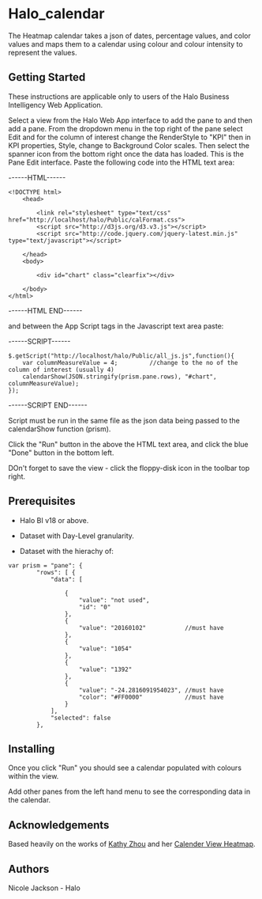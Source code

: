 # Halo_calendar

The Heatmap calendar takes a json of dates, percentage values, and color values and maps them to a calendar using colour and colour intensity to represent the values.

## Getting Started

These instructions are applicable only to users of the Halo Business Intelligency Web Application.

Select a view from the Halo Web App interface to add the pane to and then add a pane. 
From the dropdown menu in the top right of the pane select Edit and for the column of interest change the RenderStyle to "KPI" then in
KPI properties, Style, change to Background Color scales.
Then select the spanner icon from the bottom right once the data has loaded.
This is the Pane Edit interface. Paste the following code into the HTML text area:


------HTML------
```
<!DOCTYPE html>
    <head>   
    
        <link rel="stylesheet" type="text/css" href="http://localhost/halo/Public/calFormat.css">
        <script src="http://d3js.org/d3.v3.js"></script>
        <script src="http://code.jquery.com/jquery-latest.min.js" type="text/javascript"></script>
	
    </head>
    <body>
    
        <div id="chart" class="clearfix"></div>
	
    </body>
</html>
```

------HTML END------


and between the App Script tags in the Javascript text area paste:


------SCRIPT------

```
$.getScript("http://localhost/halo/Public/all_js.js",function(){
    var columnMeasureValue = 4; 		//change to the no of the column of interest (usually 4)
    calendarShow(JSON.stringify(prism.pane.rows), "#chart", columnMeasureValue);
});
```

------SCRIPT END------


Script must be run in the same file as the json data being passed to the calendarShow function (prism).

Click the "Run" button in the above the HTML text area, and click the blue "Done" button in the bottom left.

DOn't forget to save the view - click the floppy-disk icon in the toolbar top right.


## Prerequisites

- Halo BI v18 or above.

- Dataset with Day-Level granularity.

- Dataset with the hierachy of:

```
var prism = "pane": {
		"rows": [ { 
			"data": [

				{
					"value": "not used",
					"id": "0"
				},
				{
					"value": "20160102"           //must have
				},
				{
					"value": "1054"
				},
				{
					"value": "1392"
				},
				{
					"value": "-24.2816091954023", //must have
					"color": "#FF0000"            //must have
				}
			],
			"selected": false
		},
```
## Installing

Once you click "Run" you should see a calendar populated with colours within the view.

Add other panes from the left hand menu to see the corresponding data in the calendar.


## Acknowledgements

Based heavily on the works of [Kathy Zhou](kathyzhou.com) and her [Calender View Heatmap](http://bl.ocks.org/KathyZ/c2d4694c953419e0509b).


## Authors

Nicole Jackson - Halo


